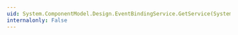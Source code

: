 ```yaml
---
uid: System.ComponentModel.Design.EventBindingService.GetService(System.Type)
internalonly: False
---
```

